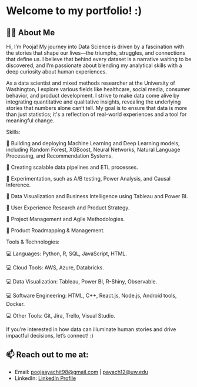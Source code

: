 # Welcome to my portfolio! :)


## 👨‍💻 About Me
Hi, I’m Pooja! My journey into Data Science is driven by a fascination with the stories that shape our lives—the triumphs, struggles, and connections that define us. I believe that behind every dataset is a narrative waiting to be discovered, and I’m passionate about blending my analytical skills with a deep curiosity about human experiences.

As a data scientist and mixed methods researcher at the University of Washington, I explore various fields like healthcare, social media, consumer behavior, and product development. I strive to make data come alive by integrating quantitative and qualitative insights, revealing the underlying stories that numbers alone can’t tell. My goal is to ensure that data is more than just statistics; it's a reflection of real-world experiences and a tool for meaningful change.

Skills:

📌 Building and deploying Machine Learning and Deep Learning models, including Random Forest, XGBoost, Neural Networks, Natural Language Processing, and Recommendation Systems.

📌 Creating scalable data pipelines and ETL processes.

📌 Experimentation, such as A/B testing, Power Analysis, and Causal Inference.

📌 Data Visualization and Business Intelligence using Tableau and Power BI.

📌 User Experience Research and Product Strategy.

📌 Project Management and Agile Methodologies.

📌 Product Roadmapping & Management.


Tools & Technologies:

💻 Languages: Python, R, SQL, JavaScript, HTML.

💻 Cloud Tools: AWS, Azure, Databricks.

💻 Data Visualization: Tableau, Power BI, R-Shiny, Observable.

💻 Software Engineering: HTML, C++, React.js, Node.js, Android tools, Docker.

💻 Other Tools: Git, Jira, Trello, Visual Studio.





If you’re interested in how data can illuminate human stories and drive impactful decisions, let’s connect! :)



## 📫 Reach out to me at:
- Email: poojaayachit98@gmail.com | payach12@uw.edu
- LinkedIn: [LinkedIn Profile](https://www.linkedin.com/in/pooja-ayachit/)



